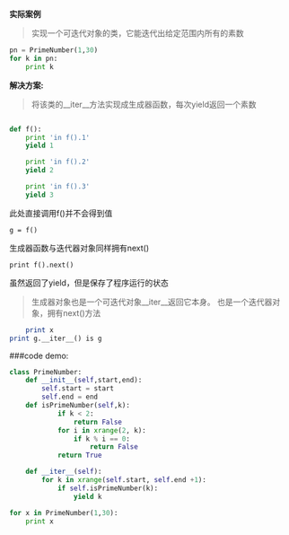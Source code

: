 **实际案例**
>实现一个可迭代对象的类，它能迭代出给定范围内所有的素数
```python
pn = PrimeNumber(1,30)
for k in pn:
    print k
```

**解决方案:**
>将该类的__iter__方法实现成生成器函数，每次yield返回一个素数

```python

def f():
	print 'in f().1'
	yield 1

	print 'in f().2'
	yield 2

	print 'in f().3'
	yield 3
```
此处直接调用f()并不会得到值
```
g = f()
```
生成器函数与迭代器对象同样拥有next()
```
print f().next()
```
虽然返回了yield，但是保存了程序运行的状态

>生成器对象也是一个可迭代对象__iter__返回它本身。
也是一个迭代器对象，拥有next()方法
```for x in g:
	print x
print g.__iter__() is g
```

###code demo:
```python
class PrimeNumber:
	def __init__(self,start,end):
		self.start = start
		self.end = end
	def isPrimeNumber(self,k):
			if k < 2:
				return False
			for i in xrange(2, k):
				if k % i == 0:
					return False
			return True

	def __iter__(self):
		for k in xrange(self.start, self.end +1):
			if self.isPrimeNumber(k):
				yield k

for x in PrimeNumber(1,30):
	print x
```
